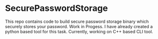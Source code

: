 # SecurePasswordStorage
This repo contains code to build secure password storage binary which securely stores your password.
Work in Progess. I have already created a python based tool for this task. Currently, working on C++ based CLI tool.


